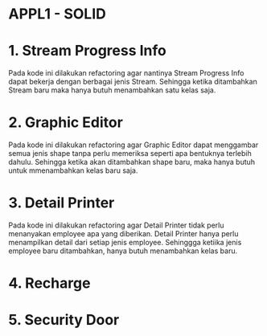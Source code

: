 # APPL1 - SOLID

# 1. Stream Progress Info
Pada kode ini dilakukan refactoring agar nantinya Stream Progress Info dapat bekerja dengan berbagai jenis Stream. Sehingga ketika ditambahkan Stream baru maka hanya butuh menambahkan satu kelas saja.

# 2. Graphic Editor
Pada kode ini dilakukan refactoring agar Graphic Editor dapat menggambar semua jenis shape tanpa perlu memeriksa seperti apa bentuknya terlebih dahulu. Sehingga ketika akan ditambahkan shape baru, maka hanya butuh untuk mmenambahkan kelas baru saja.

# 3. Detail Printer
Pada kode ini dilakukan refactoring agar Detail Printer tidak perlu menanyakan employee apa yang diberikan. Detail Printer hanya perlu menampilkan detail dari setiap jenis employee. Sehinggga ketiika jenis employee baru ditambahkan, hanya butuh menambahkan kelas baru.

# 4. Recharge

# 5. Security Door
